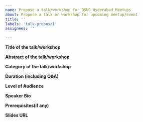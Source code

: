 ```yaml
---
name: Propose a talk/workshop for DSUG Hyderabad Meetups
about: Propose a talk or workshop for upcoming meetup/event
title: ''
labels: 'talk-proposal'
assignees: ''

---
```


<!-- This template is about submitting talk/workshop proposals for DSUG Hyderabad Monthly meetups. Please fill all the relevant fields below. We will use this data to arrange Talks/Workshops whenever or wherever opportunities arise. For any questions, please write to contact@dsughyd.org.

One can submit a talk on anything related to DevOps, SRE, Infrastructure and Cloud domain. -->

**Title of the talk/workshop**
<!-- Please include a short title -->

**Abstract of the talk/workshop**
<!-- please include the abstract of the talk -->

**Category of the talk/workshop**
<!-- please include the category of the talk -->

**Duration (including Q&A)**
<!-- Please add the estimated duration of the talk including Q&A -->

**Level of Audience**
<!-- Please specify the level of audience - Begineer/Internediate/Advance -->

**Speaker Bio**
<!-- Please do include the following things
1. Speaker Bio (Brief)
2. Company/College
3. Email
4. Years of Exp
 -->

**Prerequisites(if any)**
<!-- If you have any specific requirement from audience -->
<!-- for the talk i.e. software, tools set up on machine etc, please -->
<!-- include it here -->

**Slides URL**
<!-- Please do include the slides URL of your talk(if ready)-->